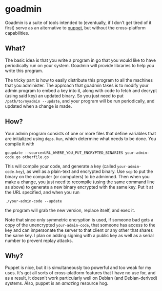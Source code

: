 goadmin
=======

Goadmin is a suite of tools intended to (eventually, if I don't get
tired of it first) serve as an alternative to
[puppet](http://www.puppetlabs.com), but without the cross-platform
capabilities.

What?
-----

The basic idea is that you write a program in go that you would like
to have periodically run on your system.  Goadmin will provide
libraries to help you write this program.

The tricky part is how to easily distribute this program to all the
machines that you administer.  The approach that goadmin takes is to
modify your admin program to embed a key into it, along with code to
fetch and decrypt (using said key) an updated binary.  So you just
need to put `/path/to/myadmin --update`, and your program will be run
periodically, and updated when a change is made.

How?
----

Your admin program consists of one or more files that define variables
that are initialized using `deps.Run`, which determine what needs to
be done.  You compile it with

    goupdate --source=URL_WHERE_YOU_PUT_ENCRYPTED_BINARIES your-admin-code.go otherfile.go

This will compile your code, and generate a key (called
`your-admin-code.key`), as well as a plain-text and encrypted binary.
Use `scp` to put the binary on the computer (or computers) to be
adminned.  Then when you make a change, you just need to recompile
(using the same command line as above) to generate a new binary
encrypted with the same key.  Put it at the URL specified, and when
you run

    ./your-admin-code --update

the program will grab the new version, replace itself, and exec it.

Note that since only symmetric encryption is used, if someone bad gets
a copy of the unencrypted `your-admin-code`, that someone has access
to the key and can impersonate the server to that client or any other
that shares the same key.  I plan on adding signing with a public key
as well as a serial number to prevent replay attacks.

Why?
----

Puppet is nice, but it is simultaneously too powerful and too weak for
my uses.  It's got all sorts of cross-platform features that I have no
use for, and as a result, it doesn't work particularly well on Debian
(and Debian-derived) systems.  Also, puppet is an *amazing* resource
hog.
